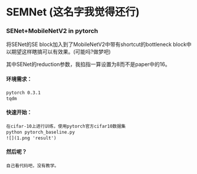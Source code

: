 # SEMNet (这名字我觉得还行)

### SENet+MobileNetV2  in pytorch

将SENet的SE block加入到了MobileNetV2中带有shortcut的bottleneck block中  
以期望这样瞎搞可以有效果。(可能吗?做梦吧)  

其中SENet的reduction参数，我掐指一算设置为8而不是paper中的16。

#### 环境需求：
    pytorch 0.3.1
    tqdm

#### 快速开始：
    在cifar-10上进行训练，使用pytorch官方cifar10数据集
    python pytorch_baseline.py
    ![](1.png 'result')
    
#### 然后呢？
    自己看代码吧，没有教学。
